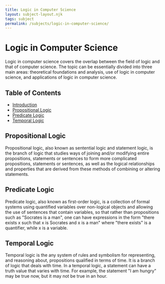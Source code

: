 ```yaml
---
title: Logic in Computer Science
layout: subject-layout.njk
tags: subject
permalink: /subjects/logic-in-computer-science/
---
```


# Logic in Computer Science

Logic in computer science covers the overlap between the field of logic and that of computer science. The topic can be essentially divided into three main areas: theoretical foundations and analysis, use of logic in computer science, and applications of logic in computer science.

## Table of Contents

*   [Introduction](#logic-in-computer-science)
*   [Propositional Logic](#propositional-logic)
*   [Predicate Logic](#predicate-logic)
*   [Temporal Logic](#temporal-logic)

## Propositional Logic

Propositional logic, also known as sentential logic and statement logic, is the branch of logic that studies ways of joining and/or modifying entire propositions, statements or sentences to form more complicated propositions, statements or sentences, as well as the logical relationships and properties that are derived from these methods of combining or altering statements.

## Predicate Logic

Predicate logic, also known as first-order logic, is a collection of formal systems using quantified variables over non-logical objects and allowing the use of sentences that contain variables, so that rather than propositions such as "Socrates is a man", one can have expressions in the form "there exists x such that x is Socrates and x is a man" where "there exists" is a quantifier, while x is a variable.

## Temporal Logic

Temporal logic is the any system of rules and symbolism for representing, and reasoning about, propositions qualified in terms of time. It is a branch of logic that deals with time. In a temporal logic, a statement can have a truth value that varies with time. For example, the statement "I am hungry" may be true now, but it may not be true in an hour.